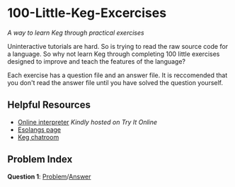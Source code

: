 # 100-Little-Keg-Excercises
_A way to learn Keg through practical exercises_

Uninteractive tutorials are hard. So is trying to read the raw source code for a language. So why not learn Keg through completing 100 little exercises designed to improve and teach the features of the language?

Each exercise has a question file and an answer file. It is reccomended that you don't read the answer file until you have solved the question yourself.

## Helpful Resources

* [Online interpreter](https://tio.run/#keg) _Kindly hosted on Try It Online_
* [Esolangs page](https://esolangs.org/wiki/Keg)
* [Keg chatroom](https://chat.stackexchange.com/rooms/97278/the-sixth-barrel)

## Problem Index

**Question 1**: [Problem](https://github.com/JonoCode9374/100-Little-Keg-Excercises/blob/master/Ex%201/Question.md)/[Answer](https://github.com/JonoCode9374/100-Little-Keg-Excercises/blob/master/Ex%201/Answer.keg)
